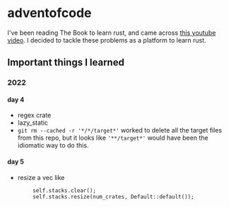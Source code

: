 # adventofcode

I've been reading The Book to learn rust, and came across [this youtube video](https://www.youtube.com/watch?v=U16RnpV48KQ). I decided to tackle these problems as a platform to learn rust.

## Important things I learned 
### 2022
#### day 4
- regex crate
- lazy_static
- ```git rm --cached -r '*/*/target*'``` worked to delete all the target files from this repo, but it looks like ```'**/target*'``` would have been the idiomatic way to do this.
#### day 5
- resize a vec like
```
        self.stacks.clear();
        self.stacks.resize(num_crates, Default::default());
```